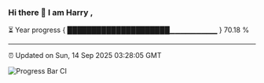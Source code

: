### Hi there 👋 I am Harry , 

⏳ Year progress { █████████████████████▁▁▁▁▁▁▁▁▁ } 70.18 %

---

⏰ Updated on Sun, 14 Sep 2025 03:28:05 GMT

![Progress Bar CI](https://github.com/duykhang68/duykhang68/workflows/Progress%20Bar%20CI/badge.svg)
